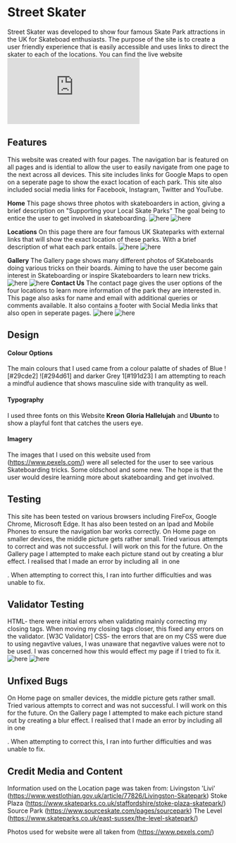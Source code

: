 # Street Skater

Street Skater was developed to show four famous Skate Park attractions in the UK for Skateboad enthusiasts. The purpose of the site is to create a user friendly experience that is easily accessible and uses links to direct the skater to each of the locations.
You can find the live website ![here](<https://lindsay18.github.io/StreetSkater/index.html>)

## Features

This website was created with four pages.
The navigation bar is featured on all pages and is idential to allow the user to easily navigate from one page to the next across all devices.
This site includes links for Google Maps to open on a seperate page to show the exact location of each park.
This site also included social media links for Facebook, Instagram, Twitter and YouTube.

**Home**
This page shows three photos with skateboarders in action, giving a brief description on "Supporting your Local Skate Parks" The goal being to entice the user to get involved in skateboarding. ![here](<https://github.com/Lindsay18/StreetSkater/blob/main/assets/images/Homepage.png>) ![here](<https://github.com/Lindsay18/StreetSkater/blob/main/assets/images/Mediahomepage.png>)

**Locations**
On this page there are four famous UK Skateparks with external links that will show the exact location of these parks. With a brief description of what each park entails. ![here](https://github.com/Lindsay18/StreetSkater/blob/main/assets/images/Locationspage.png) ![here](https://github.com/Lindsay18/StreetSkater/blob/main/assets/images/Medialocations.png)

**Gallery**
The Gallery page shows many different photos of SKateboards doing various tricks on their boards. Aiming to have the user become gain interest in Skateboarding or inspire Skateboarders to learn new tricks. ![here](<https://github.com/Lindsay18/StreetSkater/blob/main/assets/images/Gallerypage.png>) ![here](<https://github.com/Lindsay18/StreetSkater/blob/main/assets/images/Mediagallerypage.png>)
**Contact Us**
The contact page gives the user options of the four locations to learn more information of the park they are interested in. This page also asks for name and email with additional queries or comments available. It also contains a footer with Social Media links that also open in seperate pages. ![here](<https://github.com/Lindsay18/StreetSkater/blob/main/assets/images/ContactUs.png>) ![here](<https://github.com/Lindsay18/StreetSkater/blob/main/assets/images/Mediacontactuspage.png>)


## Design
#### Colour Options
The main colours that I used came from a colour palatte of shades of Blue ![#29cde2] ![#294d61] and darker Grey 1[#191d23] I am attempting to reach a mindful audience that shows masculine side with tranqulity as well.

#### Typography
I used three fonts on this Website **Kreon** **Gloria Hallelujah** and **Ubunto** to show a playful font that catches the users eye.

#### Imagery
The images that I used on this website used from (<https://www.pexels.com/>) were all selected for the user to see various Skateboarding tricks. Some oldschool and some new. The hope is that the user would desire learning more about skateboarding and get involved.


## Testing
This site has been tested on various browsers including FireFox, Google Chrome, Microsoft Edge. It has also been tested on an Ipad and Mobile Phones to ensure the navigation bar works correctly. 
On Home page on smaller devices, the middle picture gets rather small. Tried various attempts to correct and was not successful. I will work on this for the future.
On the Gallery page I attempted to make each picture stand out by creating a blur effect. I realised that I made an error by including all <img> in one <div>. When attempting to correct this, I ran into further difficulties and was unable to fix.

## Validator Testing
HTML- there were initial errors when validating mainly correcting my closing tags. When moving my closing tags closer, this fixed any errors on the validator. [W3C Validator]
CSS- the errors that are on my CSS were due to using negavtive values, I was unaware that negavtive values were not to be used. I was concerned how this would effect my page if I tried to fix it. ![here](https://github.com/Lindsay18/StreetSkater/blob/main/assets/images/CSSvalidation.png) ![here](https://github.com/Lindsay18/StreetSkater/blob/main/assets/images/HTMLvalidation.jpg.png)

## Unfixed Bugs 
On Home page on smaller devices, the middle picture gets rather small. Tried various attempts to correct and was not successful. I will work on this for the future.
On the Gallery page I attempted to make each picture stand out by creating a blur effect. I realised that I made an error by including all <img> in one <div>. When attempting to correct this, I ran into further difficulties and was unable to fix.

## Credit Media and Content
Information used on the Location page was taken from:
Livingston 'Livi' (https://www.westlothian.gov.uk/article/77826/Livingston-Skatepark)
Stoke Plaza (<https://www.skateparks.co.uk/staffordshire/stoke-plaza-skatepark/>)
Source Park (<https://www.sourceskate.com/pages/sourcepark>)
The Level (https://www.skateparks.co.uk/east-sussex/the-level-skatepark/)

Photos used for website were all taken from  (<https://www.pexels.com/>)







